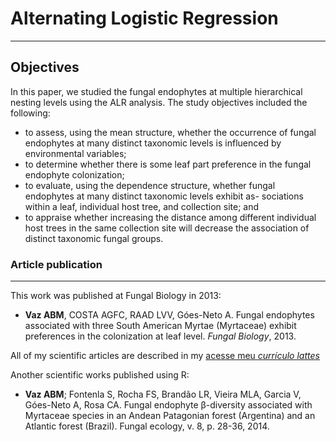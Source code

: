 # Alternating Logistic Regression
***

## Objectives
In this paper, we studied the fungal endophytes at multiple hierarchical nesting levels using the ALR analysis. The study objectives included the following: 
* to assess, using the mean structure, whether the occurrence of fungal endophytes at many distinct taxonomic levels is influenced by environmental variables; 
* to determine whether there is some leaf part preference in the fungal endophyte colonization;
* to evaluate, using the dependence structure, whether fungal endophytes at many distinct taxonomic levels exhibit as-
sociations within a leaf, individual host tree, and collection site; and 
* to appraise whether increasing the distance among different individual host trees in the same collection site will decrease the association of distinct taxonomic fungal groups.

### Article publication
***
This work was published at Fungal Biology in 2013:
* **Vaz ABM**, COSTA AGFC, RAAD LVV, Góes-Neto A. Fungal endophytes associated with three South American Myrtae (Myrtaceae) exhibit preferences in the colonization at leaf level. _Fungal Biology_, 2013.

All of my scientific articles are described in my [acesse meu *currículo lattes*](http://lattes.cnpq.br/3034158469601943)

Another scientific works published using R:
* **Vaz ABM**; Fontenla S, Rocha FS, Brandão LR, Vieira MLA, Garcia V, Góes-Neto A, Rosa CA. Fungal endophyte β-diversity associated with Myrtaceae species in an Andean Patagonian forest (Argentina) and an Atlantic forest (Brazil). Fungal ecology, v. 8, p. 28-36, 2014.
